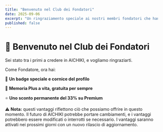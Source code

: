```yaml
---
title: "Benvenuto nel Club dei Fondatori"
date: 2025-09-06
excerpt: "Un ringraziamento speciale ai nostri membri fondatori che hanno creduto in AICHIKI fin dall'inizio."
published: false
---
```


# 🎉 Benvenuto nel Club dei Fondatori

Sei stato tra i primi a credere in AICHIKI, e vogliamo ringraziarti.

Come Fondatore, ora hai:

🏅 **Un badge speciale e cornice del profilo**

🧠 **Memoria Plus a vita, gratuita per sempre**

⭐ **Uno sconto permanente del 33% su Premium**

⚠️ **Nota:** questi vantaggi riflettono ciò che possiamo offrire in questo momento. Il futuro di AICHIKI potrebbe portare cambiamenti, e i vantaggi potrebbero essere modificati o interrotti se necessario. I vantaggi saranno attivati nei prossimi giorni con un nuovo rilascio di aggiornamento.